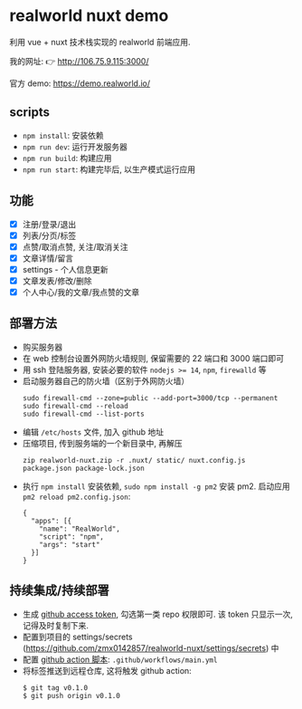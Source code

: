 # realworld nuxt demo

利用 vue + nuxt 技术栈实现的 realworld 前端应用.

我的网址: 👉 http://106.75.9.115:3000/

官方 demo: https://demo.realworld.io/

## scripts

- `npm install`: 安装依赖
- `npm run dev`: 运行开发服务器
- `npm run build`: 构建应用
- `npm run start`: 构建完毕后, 以生产模式运行应用

## 功能

- [x] 注册/登录/退出
- [x] 列表/分页/标签
- [x] 点赞/取消点赞, 关注/取消关注
- [x] 文章详情/留言
- [x] settings - 个人信息更新
- [x] 文章发表/修改/删除
- [x] 个人中心/我的文章/我点赞的文章

## 部署方法

- 购买服务器
- 在 web 控制台设置外网防火墙规则, 保留需要的 22 端口和 3000 端口即可
- 用 ssh 登陆服务器, 安装必要的软件 `nodejs >= 14`, `npm`, `firewalld` 等
- 启动服务器自己的防火墙（区别于外网防火墙）
  ```
  sudo firewall-cmd --zone=public --add-port=3000/tcp --permanent
  sudo firewall-cmd --reload
  sudo firewall-cmd --list-ports
  ```
- 编辑 `/etc/hosts` 文件, 加入 github 地址
- 压缩项目, 传到服务端的一个新目录中, 再解压
  ```
  zip realworld-nuxt.zip -r .nuxt/ static/ nuxt.config.js package.json package-lock.json
  ```
- 执行 `npm install` 安装依赖, `sudo npm install -g pm2` 安装 pm2.
  启动应用 `pm2 reload pm2.config.json`:
  ```
  {
    "apps": [{
      "name": "RealWorld",
      "script": "npm",
      "args": "start"
    }]
  }
  ```

## 持续集成/持续部署

- 生成 [github access token](https://github.com/settings/tokens), 勾选第一类 repo 权限即可. 该 token 只显示一次, 记得及时复制下来.
- 配置到项目的 settings/secrets (https://github.com/zmx0142857/realworld-nuxt/settings/secrets) 中
- 配置 [github action 脚本](https://gist.github.com/lipengzhou/b92f80142afa37aea397da47366bd872): `.github/workflows/main.yml`
- 将标签推送到远程仓库, 这将触发 github action:
  ```
  $ git tag v0.1.0
  $ git push origin v0.1.0
  ```

<!--
**要求**

- 首先到 demo 地址注册一个自己的账号, 方便自己代码调测
- 实现功能包括: 注册/登录/退出、文章发表/修改/列表/分页/标签/详情/点赞/取消点赞、个人中心，个人信息更新
- 本作业需要 放在 **github** 个人仓库, 并且**实现自动化部署**
- 作业提交 「仓库代码地址」，在 README.md 中 输出「部署成功的服务器地址」

**说明**

作业所需服务器, 可以到下面地址购买,  0.1元使用3个月 (需要拉勾学员电话号码注册)

https://www.ucloud.cn/site/active/lagou.html

#### 可能出现问题 ( 建议提前做好 )

**服务器端口访问设置:  界面设置 + 服务器防火墙服务设置**

参考:  https://juejin.cn/post/6904234342575407111#heading-0

**服务器上安装 nvm 和 node**

```shell
# 1)编辑文件
vim  /etc/hosts

# 2)文件中添加内容
199.232.28.133  raw.githubusercontent.com

# 3)保存退出
ESC   :wq

# 4)在服务器上安装 nvm   参考: https://github.com/nvm-sh/nvm
curl -qO- https://raw.githubusercontent.com/nvm-sh/nvm/v0.37.2/install.sh | bash

# 5)重启ssh终端后, 查看 nvm 版本
nvm --version

# 6)安装 Node.js lts 长期支持版
nvm install --lts
```

**服务器上安装 pm2**

```shell
npm i pm2 -g
```

pm2  list         查看应用列表
pm2  start      启动应用
pm2  stop      停止应用
pm2  reload   重载应用
pm2  restart   重启应用
pm2  delete    删除应用
pm2  log   xx   查看出错日志    xx为应用名称

**找不到 npm、pm2**
-->
